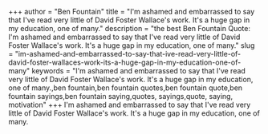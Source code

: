 +++
author = "Ben Fountain"
title = "I'm ashamed and embarrassed to say that I've read very little of David Foster Wallace's work. It's a huge gap in my education, one of many."
description = "the best Ben Fountain Quote: I'm ashamed and embarrassed to say that I've read very little of David Foster Wallace's work. It's a huge gap in my education, one of many."
slug = "im-ashamed-and-embarrassed-to-say-that-ive-read-very-little-of-david-foster-wallaces-work-its-a-huge-gap-in-my-education-one-of-many"
keywords = "I'm ashamed and embarrassed to say that I've read very little of David Foster Wallace's work. It's a huge gap in my education, one of many.,ben fountain,ben fountain quotes,ben fountain quote,ben fountain sayings,ben fountain saying,quotes, sayings,quote, saying, motivation"
+++
I'm ashamed and embarrassed to say that I've read very little of David Foster Wallace's work. It's a huge gap in my education, one of many.

